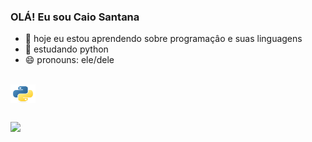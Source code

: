 ### OLÁ! Eu sou Caio Santana



- 🔭 hoje eu estou aprendendo sobre programaçâo e suas linguagens 
- 🌱 estudando python
- 😄 pronouns: ele/dele

<div style="display: inline_block"><br>
<img align="center" alt="Rafa-Python" height="30" width="40" src="https://raw.githubusercontent.com/devicons/devicon/master/icons/python/python-original.svg">
</div>

##

<div>
  <a href="https://instagram.com/caioga8" target="_blank"><img src="https://icons8.com/icon/nj0Uj45LGUYh/instagram" target="_blank"></a>
</div>




